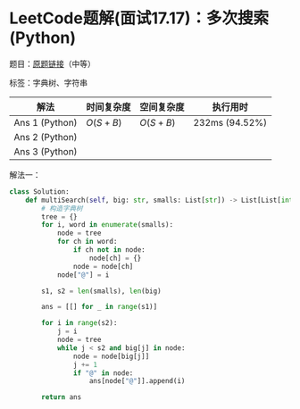 # LeetCode题解(面试17.17)：多次搜索(Python)

题目：[原题链接](https://leetcode-cn.com/problems/multi-search-lcci/)（中等）

标签：字典树、字符串

| 解法           | 时间复杂度 | 空间复杂度 | 执行用时       |
| -------------- | ---------- | ---------- | -------------- |
| Ans 1 (Python) | $O(S+B)$   | $O(S+B)$   | 232ms (94.52%) |
| Ans 2 (Python) |            |            |                |
| Ans 3 (Python) |            |            |                |

解法一：

```python
class Solution:
    def multiSearch(self, big: str, smalls: List[str]) -> List[List[int]]:
        # 构造字典树
        tree = {}
        for i, word in enumerate(smalls):
            node = tree
            for ch in word:
                if ch not in node:
                    node[ch] = {}
                node = node[ch]
            node["@"] = i

        s1, s2 = len(smalls), len(big)

        ans = [[] for _ in range(s1)]

        for i in range(s2):
            j = i
            node = tree
            while j < s2 and big[j] in node:
                node = node[big[j]]
                j += 1
                if "@" in node:
                    ans[node["@"]].append(i)

        return ans
```